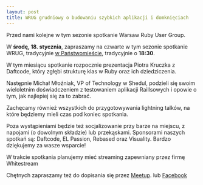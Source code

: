 ```yaml
---
layout: post
title: WRUG grudniowy o budowaniu szybkich aplikacji i domknięciach
---
```


Przed nami kolejne w tym sezonie spotkanie Warsaw Ruby User Group.

W **środę, 18. stycznia**, zapraszamy na czwarte w tym sezonie spotkanie
WRUG, tradycyjnie [w Państwomieście](http://panstwomiasto.pl),
tradycyjnie o **18:30**.

W tym miesiącu spotkanie rozpocznie prezentacja Piotra Kruczka z Daftcode,
który zgłębi strukturę klas w Ruby oraz ich dziedziczenia.

Następnie Michał Młoźniak, VP of Technology w Shedul,
podzieli się swoim wieloletnim doświadczeniem z testowaniem aplikacji Raillsowych
i opowie o tym, jak najlepiej się za to zabrać.

Zachęcamy również wszystkich do przygotowywania lightning talków,
na które będziemy mieli czas pod koniec spotkania.

Poza wystąpieniami będzie też socjalizowanie przy barze na miejscu,
z napojami (o dowolnym składzie) lub przekąskami.
Sponsorami naszych spotkań są: Daftcode, EL Passion, Rebased oraz Visuality.
Bardzo dziękujemy za wasze wsparcie!

W trakcie spotkania planujemy mieć streaming zapewniany przez firmę Whitestream

Chętnych zapraszamy też do dopisania się przez
[Meetup](https://www.meetup.com/Warsaw-Ruby-Users-Group-WRUG/events/236905112/).
lub [Facebook](https://www.facebook.com/events/371142549915625/)
